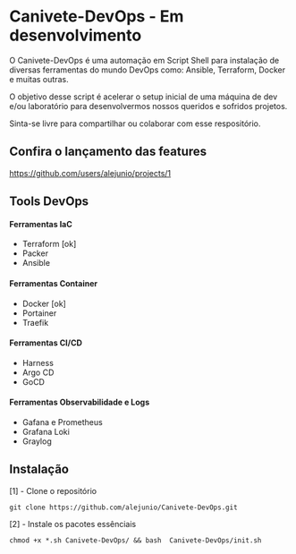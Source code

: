 # Canivete-DevOps - Em desenvolvimento
O Canivete-DevOps é uma automação em Script Shell para instalação de diversas ferramentas do mundo DevOps como: Ansible, Terraform, Docker e muitas outras.

O objetivo desse script é acelerar o setup inicial de uma máquina de dev e/ou laboratório para desenvolvermos nossos queridos e sofridos projetos.

Sinta-se livre para compartilhar ou colaborar com esse respositório.

## Confira o lançamento das features 
https://github.com/users/alejunio/projects/1

## Tools DevOps

#### Ferramentas IaC

- Terraform [ok]
- Packer
- Ansible


#### Ferramentas Container 

- Docker [ok]
- Portainer
- Traefik 


#### Ferramentas CI/CD

- Harness
- Argo CD
- GoCD


#### Ferramentas Observabilidade e Logs

- Gafana e Prometheus
- Grafana Loki 
- Graylog


## Instalação 

[1] - Clone o repositório
```shell
git clone https://github.com/alejunio/Canivete-DevOps.git
```

[2] - Instale os pacotes essênciais
```shell
chmod +x *.sh Canivete-DevOps/ && bash  Canivete-DevOps/init.sh
```